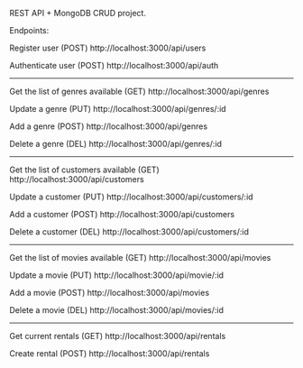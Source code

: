 REST API + MongoDB CRUD project.

Endpoints:

  Register user (POST)
  http://localhost:3000/api/users

  Authenticate user (POST)
  http://localhost:3000/api/auth

  ------------------------------------------

  Get the list of genres available (GET)
  http://localhost:3000/api/genres

  Update a genre (PUT)
  http://localhost:3000/api/genres/:id

  Add a genre (POST)
  http://localhost:3000/api/genres

  Delete a genre (DEL)
  http://localhost:3000/api/genres/:id

  ------------------------------------------

  Get the list of customers available (GET)
  http://localhost:3000/api/customers

  Update a customer (PUT)
  http://localhost:3000/api/customers/:id

  Add a customer (POST)
  http://localhost:3000/api/customers

  Delete a customer (DEL)
  http://localhost:3000/api/customers/:id

  ------------------------------------------

  Get the list of movies available (GET)
  http://localhost:3000/api/movies

  Update a movie (PUT)
  http://localhost:3000/api/movie/:id

  Add a movie (POST)
  http://localhost:3000/api/movies

  Delete a movie (DEL)
  http://localhost:3000/api/movies/:id

  ------------------------------------------

  Get current rentals (GET)
  http://localhost:3000/api/rentals

  Create rental (POST)
  http://localhost:3000/api/rentals
